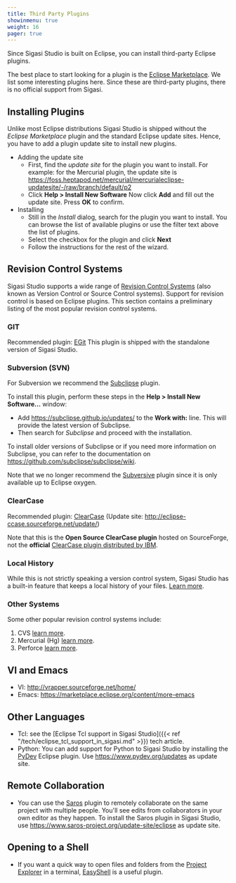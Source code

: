 ```yaml
---
title: Third Party Plugins
showinmenu: true
weight: 16
pager: true
---
```


Since Sigasi Studio is built on Eclipse, you can install third-party Eclipse plugins.

The best place to start looking for a plugin is the [Eclipse Marketplace](https://marketplace.eclipse.org). We list some interesting
plugins here. Since these are third-party plugins, there is no official
support from Sigasi.

## Installing Plugins

Unlike most Eclipse distributions Sigasi Studio is shipped without the *Eclipse Marketplace* plugin and the standard Eclipse update sites.
Hence, you have to add a plugin update site to install new plugins.

* Adding the update site
  * First, find the *update site* for the plugin you want to install. For example: for the Mercurial plugin, the update site is <https://foss.heptapod.net/mercurial/mercurialeclipse-updatesite/-/raw/branch/default/p2>
  * Click **Help > Install New Software** Now click **Add** and fill out the update site. Press **OK** to confirm.
* Installing
  * Still in the *Install* dialog, search for the plugin you want to install. You can browse the list of available plugins or use the filter text above the list of plugins.
  * Select the checkbox for the plugin and click **Next**
  * Follow the instructions for the rest of the wizard.

## Revision Control Systems

Sigasi Studio supports a wide range of [Revision Control
Systems](https://en.wikipedia.org/wiki/Revision_control) (also known as
Version Control or Source Control systems). Support for revision control
is based on Eclipse plugins. This section contains a preliminary listing
of the most popular revision control systems.

### GIT

Recommended plugin: [EGit](https://www.eclipse.org/egit/)
This plugin is shipped with the standalone version of Sigasi Studio.

### Subversion (SVN)

For Subversion we recommend the [Subclipse](https://marketplace.eclipse.org/content/subclipse) plugin.

To install this plugin, perform these steps in the **Help > Install New Software...** window:

* Add <https://subclipse.github.io/updates/> to the **Work with:** line. This will provide the latest version of Subclipse.
* Then search for _Subclipse_ and proceed with the installation.

To install older versions of Subclipse or if you need more information on Subclipse, you can refer to the documentation on <https://github.com/subclipse/subclipse/wiki>.

Note that we no longer recommend the [Subversive](https://www.eclipse.org/subversive/) plugin since it is only available up to Eclipse oxygen.

### ClearCase

Recommended plugin:
[ClearCase](https://sourceforge.net/projects/eclipse-ccase/)
(Update site: <http://eclipse-ccase.sourceforge.net/update/>)

Note that this is the **Open Source ClearCase plugin** hosted on
SourceForge, not the **official** [ClearCase plugin distributed by IBM](https://www.ibm.com/support/pages/node/306535).

### Local History

While this is not strictly speaking a version control system, Sigasi Studio has
a built-in feature that keeps a local history of your files.
[Learn more](https://help.eclipse.org/photon/topic/org.eclipse.platform.doc.user/tasks/tasks-1f.htm?cp=0_3_9).

### Other Systems

Some other popular revision control systems include:

1. CVS [learn more](https://www.eclipse.org/eclipse/platform-cvs/).
2. Mercurial (Hg) [learn
   more](https://foss.heptapod.net/mercurial/mercurialeclipse/-/wikis/home).
3. Perforce [learn
   more](https://www.perforce.com/product/components/eclipse_plugin).

## VI and Emacs

* VI: <http://vrapper.sourceforge.net/home/>
* Emacs: <https://marketplace.eclipse.org/content/more-emacs>

## Other Languages

* Tcl: see the [Eclipse Tcl support in Sigasi Studio]({{< ref "/tech/eclipse_tcl_support_in_sigasi.md" >}}) tech article.
* Python: You can add support for Python to Sigasi Studio by installing the [PyDev](https://marketplace.eclipse.org/content/pydev-python-ide-eclipse) Eclipse plugin.
Use <https://www.pydev.org/updates> as update site.

## Remote Collaboration

* You can use the [Saros](https://marketplace.eclipse.org/content/saros-distributed-collaborative-editing-and-pair-programming) plugin to remotely collaborate on the same project with multiple people. You'll see edits from collaborators in your own editor as they happen. To install the Saros plugin in Sigasi Studio, use <https://www.saros-project.org/update-site/eclipse> as update site.

## Opening to a Shell

* If you want a quick way to open files and folders from the [Project Explorer](/manual/views#project-explorer-view) in a terminal, [EasyShell](https://marketplace.eclipse.org/content/easyshell) is a useful plugin.
